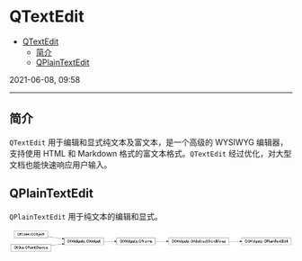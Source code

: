 # QTextEdit

- [QTextEdit](#qtextedit)
  - [简介](#简介)
  - [QPlainTextEdit](#qplaintextedit)

2021-06-08, 09:58
***

## 简介

`QTextEdit`  用于编辑和显式纯文本及富文本，是一个高级的 WYSIWYG 编辑器，支持使用 HTML 和 Markdown 格式的富文本格式。`QTextEdit` 经过优化，对大型文档也能快速响应用户输入。



## QPlainTextEdit

`QPlainTextEdit` 用于纯文本的编辑和显式。

![](images/2021-03-28-17-14-10.png)


